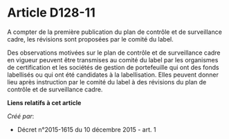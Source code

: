 # Article D128-11

A compter de la première publication du plan de contrôle et de surveillance cadre, les révisions sont proposées par le comité
du label. 

Des observations motivées sur le plan de contrôle et de surveillance cadre en vigueur peuvent être transmises au comité du
label par les organismes de certification et les sociétés de gestion de portefeuille qui ont des fonds labellisés ou qui ont
été candidates à la labellisation. Elles peuvent donner lieu après instruction par le comité du label à des révisions du plan
de contrôle et de surveillance cadre.

**Liens relatifs à cet article**

_Créé par_:

  - Décret n°2015-1615 du 10 décembre 2015 - art. 1
